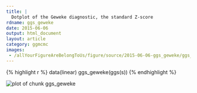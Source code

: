 ```yaml
---
title: |
  Dotplot of the Geweke diagnostic, the standard Z-score
rdname: ggs_geweke
date: 2015-06-06
output: html_document
layout: article
category: ggmcmc
images:
 - /allYourFigureAreBelongToUs/figure/source/2015-06-06-ggs_geweke/ggs_geweke-1.png
---
```





{% highlight r %}
data(linear)
ggs_geweke(ggs(s))
{% endhighlight %}

![plot of chunk ggs_geweke](/allYourFigureAreBelongToUs/figure/source/2015-06-06-ggs_geweke/ggs_geweke-1.png) 